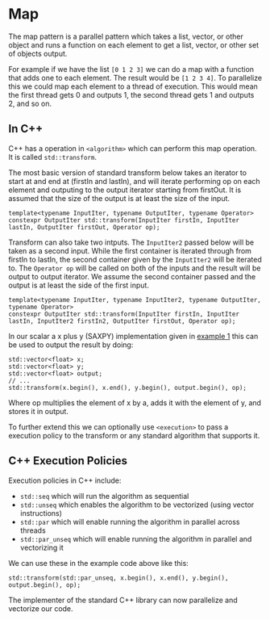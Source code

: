 # Map

The map pattern is a parallel pattern which takes a list, vector, or other object 
and runs a function on each element to get a list, vector, or other set of objects output.

For example if we have the list `[0 1 2 3]` we can do a map with a function that adds one to each 
element. The result would be `[1 2 3 4]`. To parallelize this we could map each element to a thread
of execution. This would mean the first thread gets 0 and outputs 1, the second thread gets 1 and outputs
2, and so on.

## In C++

C++ has a operation in `<algorithm>` which can perform this map operation. It is called `std::transform`.

The most basic version of standard transform below takes an iterator to start at and end at (firstIn and lastIn),
and will iterate performing op on each element and outputing to the output iterator starting from firstOut. It is
assumed that the size of the output is at least the size of the input.

```{c++}
template<typename InputIter, typename OutputIter, typename Operator>
constexpr OutputIter std::transform(InputIter firstIn, InputIter lastIn, OutputIter firstOut, Operator op);
```

Transform can also take two intputs. The `InputIter2` passed below will be taken as a second input. While the first container
is iterated through from firstIn to lastIn, the second container given by the `InputIter2` will be iterated to. The `Operator op`
will be called on both of the inputs and the result will be output to output iterator. We assume the second container passed and the
output is at least the side of the first input.

```{c++}
template<typename InputIter, typename InputIter2, typename OutputIter, typename Operator>
constexpr OutputIter std::transform(InputIter firstIn, InputIter lastIn, InputIter2 firstIn2, OutputIter firstOut, Operator op);
```

In our scalar a x plus y (SAXPY) implementation given in [example 1](../example1) this can be used to output the result by doing:

```{c++}
std::vector<float> x;
std::vector<float> y;
std::vector<float> output;
// ...
std::transform(x.begin(), x.end(), y.begin(), output.begin(), op);
```

Where op multiplies the element of x by a, adds it with the element of y, and stores it in output.

To further extend this we can optionally use `<execution>` to pass a execution policy to the transform or any standard algorithm that
supports it.

## C++ Execution Policies

Execution policies in C++ include:
- `std::seq` which will run the algorithm as sequential
- `std::unseq` which enables the algorithm to be vectorized (using vector instructions)
- `std::par` which will enable running the algorithm in parallel across threads
- `std::par_unseq` which will enable running the algorithm in parallel and vectorizing it

We can use these in the example code above like this:

```{c++}
std::transform(std::par_unseq, x.begin(), x.end(), y.begin(), output.begin(), op);
```

The implementer of the standard C++ library can now parallelize and vectorize our code.

